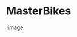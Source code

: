 # MasterBikes

[!image](https://upload.wikimedia.org/wikipedia/en/thumb/9/9a/Trollface_non-free.png/220px-Trollface_non-free.png)

